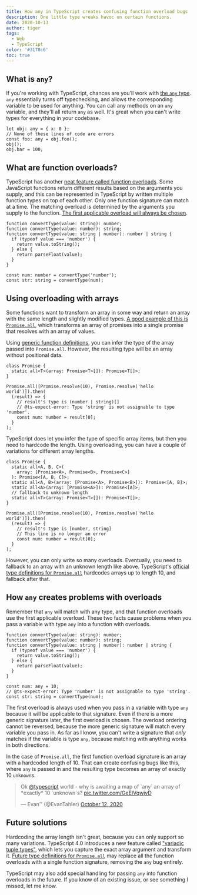 ```yaml
---
title: How any in TypeScript creates confusing function overload bugs
description: One little type wreaks havoc on certain functions.
date: 2020-10-13
author: tiger
tags:
  - Web
  - TypeScript
color: '#3178c6'
toc: true
---
```


## What is `any`?

If you're working with TypeScript, chances are you'll work with [the `any` type](https://www.typescriptlang.org/docs/handbook/2/everyday-types.html#any). `any` essentially turns off typechecking, and allows the corresponding variable to be used for anything. You can call any methods on an `any` variable, and they'll all return `any` as well. It's great when you can't write types for everything in your codebase.

```tsx
let obj: any = { x: 0 };
// None of these lines of code are errors
const foo: any = obj.foo();
obj();
obj.bar = 100;
```

## What are function overloads?

TypeScript has another [neat feature called function overloads](https://www.typescriptlang.org/docs/handbook/2/functions.html#function-overloads). Some JavaScript functions return different results based on the arguments you supply, and this can be represented in TypeScript by written multiple function types on top of each other. Only one function signature can match at a time. The matching overload is determined by the arguments you supply to the function. [The first applicable overload will always be chosen](https://github.com/microsoft/TypeScript/issues/1860#issuecomment-72154737).

```tsx
function convertType(value: string): number;
function convertType(value: number): string;
function convertType(value: string | number): number | string {
  if (typeof value === 'number') {
    return value.toString();
  } else {
    return parseFloat(value);
  }
}

const num: number = convertType('number');
const str: string = convertType(num);
```

## Using overloading with arrays

Some functions want to transform an array in some way and return an array with the same length and slightly modified types. [A good example of this is `Promise.all`](https://developer.mozilla.org/en-US/docs/Web/JavaScript/Reference/Global_Objects/Promise/all), which transforms an array of promises into a single promise that resolves with an array of values.

Using [generic function definitions](https://www.typescriptlang.org/docs/handbook/2/functions.html#generic-functions), you can infer the type of the array passed into `Promise.all`. However, the resulting type will be an array without positional data.

```tsx
class Promise {
  static all<T>(array: Promise<T>[]): Promise<T[]>;
}

Promise.all([Promise.resolve(10), Promise.resolve('hello world')]).then(
  (result) => {
    // result's type is (number | string)[]
    // @ts-expect-error: Type 'string' is not assignable to type 'number'.
    const num: number = result[0];
  }
);
```

TypeScript does let you infer the type of specific array items, but then you need to hardcode the length. Using overloading, you can have a couple of variations for different array lengths.

```tsx
class Promise {
  static all<A, B, C>(
    array: [Promise<A>, Promise<B>, Promise<C>]
  ): Promise<[A, B, C]>;
  static all<A, B>(array: [Promise<A>, Promise<B>]): Promise<[A, B]>;
  static all<A>(array: [Promise<A>]): Promise<[A]>;
  // fallback to unknown length
  static all<T>(array: Promise<T>[]): Promise<T[]>;
}

Promise.all([Promise.resolve(10), Promise.resolve('hello world')]).then(
  (result) => {
    // result's type is [number, string]
    // This line is no longer an error
    const num: number = result[0];
  }
);
```

However, you can only write so many overloads. Eventually, you need to fallback to an array with an unknown length like above. TypeScript's [official type definitions for `Promise.all`](https://github.com/microsoft/TypeScript/blob/065a996345fcfafd3c744d2a724a1ae9f31f9ab0/lib/lib.es2015.promise.d.ts#L41) hardcodes arrays up to length 10, and fallback after that.

## How `any` creates problems with overloads

Remember that `any` will match with any type, and that function overloads use the first applicable overload. These two facts cause problems when you pass a variable with type `any` into a function with overloads.

```tsx
function convertType(value: string): number;
function convertType(value: number): string;
function convertType(value: string | number): number | string {
  if (typeof value === 'number') {
    return value.toString();
  } else {
    return parseFloat(value);
  }
}

const num: any = 10;
// @ts-expect-error: Type 'number' is not assignable to type 'string'.
const str: string = convertType(num);
```

The first overload is always used when you pass in a variable with type `any` because it will be applicable to that signature. Even if there is a more generic signature later, the first overload is chosen. The overload ordering cannot be reversed, because the more generic signature will match every variable you pass in. As far as I know, you can't write a signature that _only_ matches if the variable is type `any`, because matching with anything works in both directions.

In the case of `Promise.all`, the first function overload signature is an array with a hardcoded length of 10. That can create confusing bugs like this, where `any` is passed in and the resulting type becomes an array of exactly 10 `unknown`s.

<blockquote class="twitter-tweet"><p lang="en" dir="ltr">Ok <a href="https://twitter.com/typescript?ref_src=twsrc%5Etfw">@typescript</a> world - why is awaiting a map of `any` an array of *exactly* 10 `unknown`s? <a href="https://t.co/GeEIVqwjvD">pic.twitter.com/GeEIVqwjvD</a></p>&mdash; Evan™ (@EvanTahler) <a href="https://twitter.com/EvanTahler/status/1315782177288679424?ref_src=twsrc%5Etfw">October 12, 2020</a></blockquote> <script async src="https://platform.twitter.com/widgets.js" charset="utf-8"></script>

## Future solutions

Hardcoding the array length isn't great, because you can only support so many variations. TypeScript 4.0 introduces a new feature called ["variadic tuple types"](https://devblogs.microsoft.com/typescript/announcing-typescript-4-0/#variadic-tuple-types), which lets you capture the exact array argument and transform it. [Future type definitions for `Promise.all`](https://github.com/microsoft/TypeScript/pull/39796) may replace all the function overloads with a single function signature, removing the `any` bug entirely.

TypeScript may also add special handling for passing `any` into function overloads in the future. If you know of an existing issue, or see something I missed, let me know.
